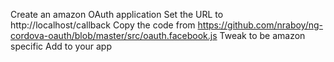 Create an amazon OAuth application
Set the URL to http://localhost/callback
Copy the code from https://github.com/nraboy/ng-cordova-oauth/blob/master/src/oauth.facebook.js
Tweak to be amazon specific
Add to your app
